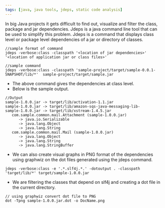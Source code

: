 ```yaml
---
tags: [java, java tools, jdeps, static code analysis]
---
```

In big Java projects it gets difficult to find out, visualize and filter the class, package and jar dependencies. Jdeps is a java command line tool that can be used to simplify this problem. Jdeps is a command that displays class level or package level dependencies of a jar or directory of classes.

```
//sample format of command
jdeps -verbose:class -classpath '<location of jar dependencies>' '<location of application jar or class files>'

//sample command
jdeps -verbose:class -classpath 'sample-project/target/sample-0.0.1-SNAPSHOT/lib/*'  sample-project/target/sample.jar
```
- The above command gives the dependencies at class level.
- Below is the sample output.

```
//Output
sample-1.0.0.jar -> target/lib/activation-1.1.jar
sample-1.0.0.jar -> target/lib/amazon-sqs-java-messaging-lib-
sample-1.0.0.jar -> target/lib/xstream-1.4.5.jar
   com.sample.common.mail.Attachment (sample-1.0.0.jar)
      -> java.io.Serializable                               
      -> java.lang.Object                                   
      -> java.lang.String                                   
   com.sample.common.mail.Mail (sample-1.0.0.jar)
      -> java.lang.Object                                   
      -> java.lang.String                                   
      -> java.lang.StringBuffer  
```
- We can also create visual graphs in PNG format of the dependencies using graphwiz on the dot files generated using the jdeps command.

```
jdeps -verbose:class -e '.*.slf4j.*.' -dotoutput . -classpath 'target/lib/*' target/sample-1.0.0.jar
```
- We are filtering the classes that depend on slf4j and creating a dot file in the current directory.

```
// using graphwiz convert dot file to PNG
dot -Tpng sample-1.0.0.jar.dot -o DocName.png
```
